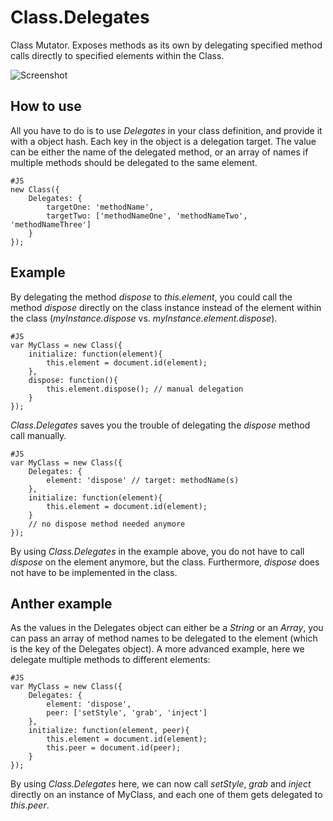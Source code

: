 Class.Delegates
===============

Class Mutator.
Exposes methods as its own by delegating specified method calls directly to specified elements within the Class.

![Screenshot](http://cannedapps.com/posterous/kevinvaldek/delegates.png)

How to use
----------

All you have to do is to use *Delegates* in your class definition, and provide it with a object hash.
Each key in the object is a delegation target. The value can be either the name of the delegated method, or an array of names if multiple methods should be delegated to the same element.

	#JS
	new Class({
		Delegates: {
			targetOne: 'methodName',
			targetTwo: ['methodNameOne', 'methodNameTwo', 'methodNameThree']
		}
	});

Example
-------

By delegating the method *dispose* to *this.element*, you could call the method *dispose* directly on the class instance instead of the element within the class (*myInstance.dispose* vs. *myInstance.element.dispose*).

	#JS
	var MyClass = new Class({
		initialize: function(element){
			this.element = document.id(element);
		},
		dispose: function(){
			this.element.dispose(); // manual delegation
		}
	});

*Class.Delegates* saves you the trouble of delegating the *dispose* method call manually.

	#JS
	var MyClass = new Class({
		Delegates: {
			element: 'dispose' // target: methodName(s)
		},
		initialize: function(element){
			this.element = document.id(element);
		}
		// no dispose method needed anymore
	});

By using *Class.Delegates* in the example above, you do not have to call *dispose* on the element anymore, but the class. Furthermore, *dispose* does not have to be implemented in the class.

Anther example
-------

As the values in the Delegates object can either be a *String* or an *Array*, you can pass an array of method names to be delegated to the element (which is the key of the Delegates object). A more advanced example, here we delegate multiple methods to different elements:

	#JS
	var MyClass = new Class({
		Delegates: {
			element: 'dispose',
			peer: ['setStyle', 'grab', 'inject']
		},
		initialize: function(element, peer){
			this.element = document.id(element);
			this.peer = document.id(peer);
		}
	});

By using *Class.Delegates* here, we can now call *setStyle*, *grab* and *inject* directly on an instance of MyClass, and each one of them gets delegated to *this.peer*.

